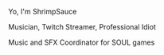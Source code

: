 Yo, I'm ShrimpSauce

Musician, Twitch Streamer, Professional Idiot

Music and SFX Coordinator for SOUL games

<!---
ShrimpSauce/ShrimpSauce is a ✨ special ✨ repository because its `README.md` (this file) appears on your GitHub profile.
You can click the Preview link to take a look at your changes.
--->
